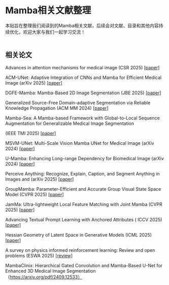# Mamba相关文献整理

本贴旨在整理我们阅读到的Mamba相关文献，后续会对文献、目录和其他内容持续优化，欢迎大家与我们一起学习交流！
<br><br>
## 相关论文

 Advances in attention mechanisms for medical image (CSR 2025) [[paper]](https://www.sciencedirect.com/science/article/pii/S1574013724001047)

ACM-UNet: Adaptive Integration of CNNs and Mamba for Efficient Medical Image (arXiv 2025) [[paper]](https://arxiv.org/abs/2505.24481)

DGFE-Mamba: Mamba-Based 2D Image Segmentation (JBE 2025) [[paper]](https://doi.org/10.1007/s42235-025-00711-x)

Generalized Source-Free Domain-adaptive Segmentation via Reliable Knowledge Propagation (ACM MM 2024) [[paper]](https://dl.acm.org/doi/10.1145/3664647.3680567)

Mamba-Sea: A Mamba-based Framework with Global-to-Local Sequence Augmentation for Generalizable Medical Image Segmentation

 (IEEE TMI 2025) [[paper]](http://arxiv.org/abs/2504.17515)

MSVM-UNet: Multi-Scale Vision Mamba UNet for Medical Image (arXiv 2024) [[paper]](http://arxiv.org/abs/2408.13735)

U-Mamba: Enhancing Long-range Dependency for Biomedical Image (arXiv 2024) [[paper]](http://arxiv.org/abs/2401.04722)

Perceive Anything: Recognize, Explain, Caption, and Segment Anything in Images and (arXiv 2025) [[paper]](http://arxiv.org/abs/2506.05302)

GroupMamba: Parameter-Efficient and Accurate Group Visual State Space Model (CVPR 2025) [[paper]](https://arxiv.org/abs/2407.13772v1)

JamMa: Ultra-lightweight Local Feature Matching with Joint Mamba (CVPR 2025) [[paper]](https://arxiv.org/abs/2503.03437)

 Advancing Textual Prompt Learning with Anchored Attributes ( ICCV 2025) [[paper]](https://arxiv.org/abs/2412.09442)

Hessian Geometry of Latent Space in Generative Models (ICML 2025) [[paper]](https://arxiv.org/abs/2506.10632)

A survey on physics informed reinforcement learning: Review and open problems (ESWA 2025) [[review]](https://www.sciencedirect.com/science/article/pii/S0957417425017865)

MambaClinix: Hierarchical Gated Convolution and Mamba-Based U-Net for Enhanced 3D Medical Image Segmentation   （https://arxiv.org/pdf/2409.12533）
